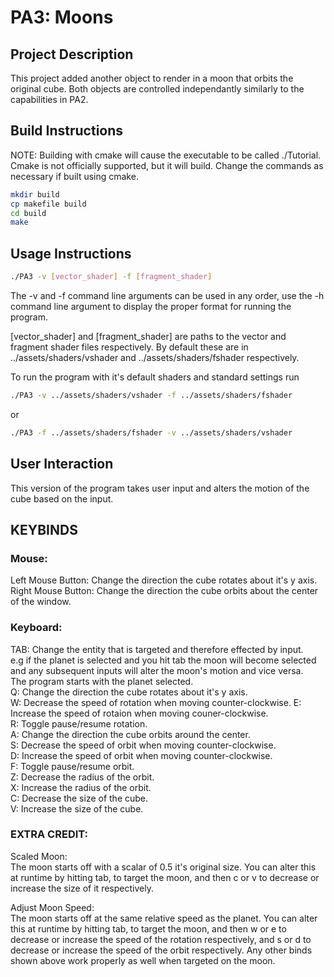# PA3: Moons

## Project Description
This project added another object to render in a moon that orbits the original cube.  Both objects are controlled independantly similarly to the capabilities in PA2.  

## Build Instructions

NOTE: Building with cmake will cause the executable to be called ./Tutorial.  Cmake is not officially supported, but it will build. Change the commands as necessary if built using cmake.

```bash
mkdir build
cp makefile build
cd build
make
```

## Usage Instructions
```bash
./PA3 -v [vector_shader] -f [fragment_shader]
```

The -v and -f command line arguments can be used in any order, use the -h command line argument to display the proper format for running the program.

[vector_shader] and [fragment_shader] are paths to the vector and fragment shader files respectively. By default these are in ../assets/shaders/vshader and ../assets/shaders/fshader respectively.

To run the program with it's default shaders and standard settings run
```bash
./PA3 -v ../assets/shaders/vshader -f ../assets/shaders/fshader
```
or
```bash
./PA3 -f ../assets/shaders/fshader -v ../assets/shaders/vshader
```

## User Interaction
This version of the program takes user input and alters the motion of the cube based on the input.

## KEYBINDS

### Mouse:
Left Mouse Button: Change the direction the cube rotates about it's y axis.  
Right Mouse Button: Change the direction the cube orbits about the center of the window.  

### Keyboard:
TAB: Change the entity that is targeted and therefore effected by input.  
e.g if the planet is selected and you hit tab the moon will become selected and any subsequent inputs will alter the moon's motion and vice versa.  
The program starts with the planet selected.  
Q: Change the direction the cube rotates about it's y axis.  
W: Decrease the speed of rotation when moving counter-clockwise. 
E: Increase the speed of rotaion when moving couner-clockwise.  
R: Toggle pause/resume rotation.  
A: Change the direction the cube orbits around the center.  
S: Decrease the speed of orbit when moving counter-clockwise.  
D: Increase the speed of orbit when moving counter-clockwise.  
F: Toggle pause/resume orbit.  
Z: Decrease the radius of the orbit.  
X: Increase the radius of the orbit.  
C: Decrease the size of the cube.  
V: Increase the size of the cube. 

### EXTRA CREDIT:
Scaled Moon:  
The moon starts off with a scalar of 0.5 it's original size.  You can alter this at runtime by hitting tab, to target the moon, and then c or v to decrease or increase the size of it respectively.

Adjust Moon Speed:  
The moon starts off at the same relative speed as the planet.  You can alter this at runtime by hitting tab, to target the moon, and then w or e to decrease or increase the speed of the rotation respectively, and s or d to decrease or increase the speed of the orbit respectively.  Any other binds shown above work properly as well when targeted on the moon.
